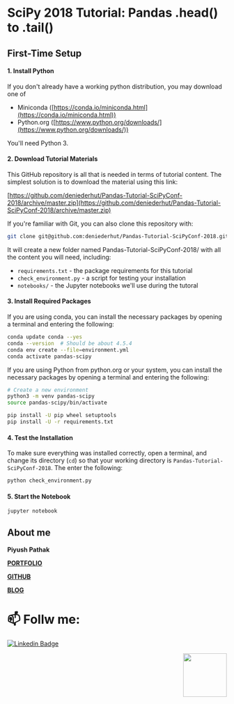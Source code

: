 # SciPy 2018 Tutorial: Pandas .head() to .tail()
## First-Time Setup

#### 1. Install Python

If you don't already have a working python distribution, you may download one of

* Miniconda ([https://conda.io/miniconda.html](https://conda.io/miniconda.html))
* Python.org  ([https://www.python.org/downloads/](https://www.python.org/downloads/))

You'll need Python 3.

#### 2. Download Tutorial Materials

This GitHub repository is all that is needed in terms of tutorial content. The simplest solution is to download the material using this link:

[https://github.com/deniederhut/Pandas-Tutorial-SciPyConf-2018/archive/master.zip](https://github.com/deniederhut/Pandas-Tutorial-SciPyConf-2018/archive/master.zip)

If you're familiar with Git, you can also clone this repository with:

```sh
git clone git@github.com:deniederhut/Pandas-Tutorial-SciPyConf-2018.git
```

It will create a new folder named Pandas-Tutorial-SciPyConf-2018/ with all the
content you will need, including:

- `requirements.txt` - the package requirements for this tutorial
- `check_environment.py` - a script for testing your installation
- `notebooks/` - the Jupyter notebooks we'll use during the tutoral

#### 3. Install Required Packages

If you are using conda, you can install the necessary packages by opening a terminal and entering the following:

```sh
conda update conda --yes
conda --version  # Should be about 4.5.4
conda env create --file=environment.yml
conda activate pandas-scipy
```

If you are using Python from python.org or your system, you can install the necessary packages by opening a terminal and entering the following:

```sh
# Create a new environment
python3 -m venv pandas-scipy
source pandas-scipy/bin/activate

pip install -U pip wheel setuptools
pip install -U -r requirements.txt
```

#### 4. Test the Installation

To make sure everything was installed correctly, open a terminal, and change its directory (`cd`) so that your working directory is `Pandas-Tutorial-SciPyConf-2018`. The enter the following:

```sh
python check_environment.py
```

#### 5. Start the Notebook

```sh
jupyter notebook
```
## About me

**Piyush Pathak**

[**PORTFOLIO**](https://anirudhrapathak3.wixsite.com/piyush)

[**GITHUB**](https://github.com/piyushpathak03)

[**BLOG**](https://medium.com/@piyushpathak03)


# 📫 Follw me: 

[![Linkedin Badge](https://img.shields.io/badge/-PiyushPathak-blue?style=flat-square&logo=Linkedin&logoColor=white&link=https://www.linkedin.com/in/piyushpathak03/)](https://www.linkedin.com/in/piyushpathak03/)

<p  align="right"><img height="100" src = "https://media.giphy.com/media/l3URDstnIjBNY7rwLB/giphy.gif"></p>


